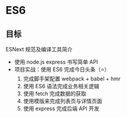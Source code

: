 # ES6

## 目标

ESNext 规范及编译工具简介

- 使用 node.js express 书写简单 API
- 项目实战：使用 ES6 完成今日头条（⭐）
  1. 完成脚手架配置 webpack + babel + hmr
  2. 使用 ES6 语法完成业务相关逻辑
  3. 使用 fetch 完成数据的获取
  4. 使用模版来完成列表页与详情页面
  5. 使用 express 完成后端 API 开发

